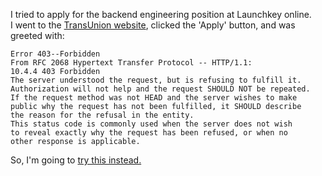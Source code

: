 I tried to apply for the backend engineering position at Launchkey online.  
I went to the [TransUnion website](https://transunion.taleo.net/careersection/tuext/jobdetail.ftl?job=18002807&tz=GMT-08%3A00), clicked the 'Apply' button, and was greeted with:  
```
Error 403--Forbidden
From RFC 2068 Hypertext Transfer Protocol -- HTTP/1.1:
10.4.4 403 Forbidden
The server understood the request, but is refusing to fulfill it.  
Authorization will not help and the request SHOULD NOT be repeated.  
If the request method was not HEAD and the server wishes to make
public why the request has not been fulfilled, it SHOULD describe
the reason for the refusal in the entity.  
This status code is commonly used when the server does not wish
to reveal exactly why the request has been refused, or when no
other response is applicable.
```

So, I'm going to [try this instead.]()
